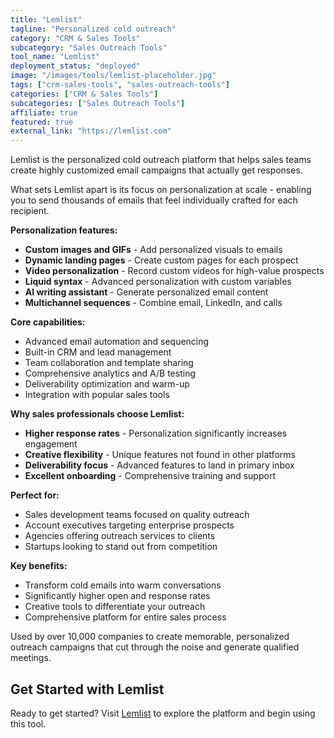```yaml
---
title: "Lemlist"
tagline: "Personalized cold outreach"
category: "CRM & Sales Tools"
subcategory: "Sales Outreach Tools"
tool_name: "Lemlist"
deployment_status: "deployed"
image: "/images/tools/lemlist-placeholder.jpg"
tags: ["crm-sales-tools", "sales-outreach-tools"]
categories: ["CRM & Sales Tools"]
subcategories: ["Sales Outreach Tools"]
affiliate: true
featured: true
external_link: "https://lemlist.com"
---
```

Lemlist is the personalized cold outreach platform that helps sales teams create highly customized email campaigns that actually get responses.

What sets Lemlist apart is its focus on personalization at scale - enabling you to send thousands of emails that feel individually crafted for each recipient.

**Personalization features:**
- **Custom images and GIFs** - Add personalized visuals to emails
- **Dynamic landing pages** - Create custom pages for each prospect
- **Video personalization** - Record custom videos for high-value prospects
- **Liquid syntax** - Advanced personalization with custom variables
- **AI writing assistant** - Generate personalized email content
- **Multichannel sequences** - Combine email, LinkedIn, and calls

**Core capabilities:**
- Advanced email automation and sequencing
- Built-in CRM and lead management
- Team collaboration and template sharing
- Comprehensive analytics and A/B testing
- Deliverability optimization and warm-up
- Integration with popular sales tools

**Why sales professionals choose Lemlist:**
- **Higher response rates** - Personalization significantly increases engagement
- **Creative flexibility** - Unique features not found in other platforms
- **Deliverability focus** - Advanced features to land in primary inbox
- **Excellent onboarding** - Comprehensive training and support

**Perfect for:**
- Sales development teams focused on quality outreach
- Account executives targeting enterprise prospects
- Agencies offering outreach services to clients
- Startups looking to stand out from competition

**Key benefits:**
- Transform cold emails into warm conversations
- Significantly higher open and response rates
- Creative tools to differentiate your outreach
- Comprehensive platform for entire sales process

Used by over 10,000 companies to create memorable, personalized outreach campaigns that cut through the noise and generate qualified meetings.

## Get Started with Lemlist

Ready to get started? Visit [Lemlist](https://lemlist.com) to explore the platform and begin using this tool.